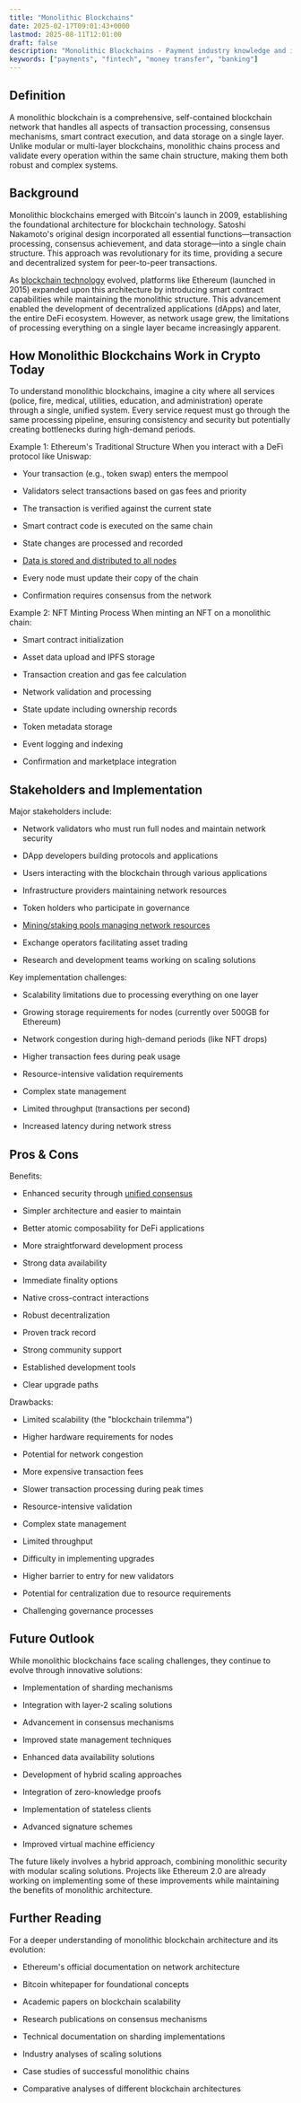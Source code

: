 ```yaml
---
title: "Monolithic Blockchains"
date: 2025-02-17T09:01:43+0000
lastmod: 2025-08-11T12:01:00
draft: false
description: "Monolithic Blockchains - Payment industry knowledge and insights"
keywords: ["payments", "fintech", "money transfer", "banking"]
---
```


## Definition

A monolithic blockchain is a comprehensive, self-contained blockchain network that handles all aspects of transaction processing, consensus mechanisms, smart contract execution, and data storage on a single layer. Unlike modular or multi-layer blockchains, monolithic chains process and validate every operation within the same chain structure, making them both robust and complex systems.

## Background

Monolithic blockchains emerged with Bitcoin's launch in 2009, establishing the foundational architecture for blockchain technology. Satoshi Nakamoto's original design incorporated all essential functions—transaction processing, consensus achievement, and data storage—into a single chain structure. This approach was revolutionary for its time, providing a secure and decentralized system for peer-to-peer transactions.

As [blockchain technology](https://faisalkhanllc.xyz/resources/payments-wiki/b/blockchain/) evolved, platforms like Ethereum (launched in 2015) expanded upon this architecture by introducing smart contract capabilities while maintaining the monolithic structure. This advancement enabled the development of decentralized applications (dApps) and later, the entire DeFi ecosystem. However, as network usage grew, the limitations of processing everything on a single layer became increasingly apparent.

## How Monolithic Blockchains Work in Crypto Today

To understand monolithic blockchains, imagine a city where all services (police, fire, medical, utilities, education, and administration) operate through a single, unified system. Every service request must go through the same processing pipeline, ensuring consistency and security but potentially creating bottlenecks during high-demand periods.

Example 1: Ethereum's Traditional Structure When you interact with a DeFi protocol like Uniswap:

- Your transaction (e.g., token swap) enters the mempool

- Validators select transactions based on gas fees and priority

- The transaction is verified against the current state

- Smart contract code is executed on the same chain

- State changes are processed and recorded

- [Data is stored and distributed to all nodes](https://faisalkhanllc.xyz/resources/payments-wiki/n/node-operator/)

- Every node must update their copy of the chain

- Confirmation requires consensus from the network

Example 2: NFT Minting Process When minting an NFT on a monolithic chain:

- Smart contract initialization

- Asset data upload and IPFS storage

- Transaction creation and gas fee calculation

- Network validation and processing

- State update including ownership records

- Token metadata storage

- Event logging and indexing

- Confirmation and marketplace integration

## Stakeholders and Implementation

Major stakeholders include:

- Network validators who must run full nodes and maintain network security

- DApp developers building protocols and applications

- Users interacting with the blockchain through various applications

- Infrastructure providers maintaining network resources

- Token holders who participate in governance

- [Mining/staking pools managing network resources](https://faisalkhanllc.xyz/resources/payments-wiki/s/staking-pools/)

- Exchange operators facilitating asset trading

- Research and development teams working on scaling solutions

Key implementation challenges:

- Scalability limitations due to processing everything on one layer

- Growing storage requirements for nodes (currently over 500GB for Ethereum)

- Network congestion during high-demand periods (like NFT drops)

- Higher transaction fees during peak usage

- Resource-intensive validation requirements

- Complex state management

- Limited throughput (transactions per second)

- Increased latency during network stress

## Pros & Cons

Benefits:

- Enhanced security through [unified consensus](https://faisalkhanllc.xyz/resources/payments-wiki/c/consensus/)

- Simpler architecture and easier to maintain

- Better atomic composability for DeFi applications

- More straightforward development process

- Strong data availability

- Immediate finality options

- Native cross-contract interactions

- Robust decentralization

- Proven track record

- Strong community support

- Established development tools

- Clear upgrade paths

Drawbacks:

- Limited scalability (the "blockchain trilemma")

- Higher hardware requirements for nodes

- Potential for network congestion

- More expensive transaction fees

- Slower transaction processing during peak times

- Resource-intensive validation

- Complex state management

- Limited throughput

- Difficulty in implementing upgrades

- Higher barrier to entry for new validators

- Potential for centralization due to resource requirements

- Challenging governance processes

## Future Outlook

While monolithic blockchains face scaling challenges, they continue to evolve through innovative solutions:

- Implementation of sharding mechanisms

- Integration with layer-2 scaling solutions

- Advancement in consensus mechanisms

- Improved state management techniques

- Enhanced data availability solutions

- Development of hybrid scaling approaches

- Integration of zero-knowledge proofs

- Implementation of stateless clients

- Advanced signature schemes

- Improved virtual machine efficiency

The future likely involves a hybrid approach, combining monolithic security with modular scaling solutions. Projects like Ethereum 2.0 are already working on implementing some of these improvements while maintaining the benefits of monolithic architecture.

## Further Reading

For a deeper understanding of monolithic blockchain architecture and its evolution:

- Ethereum's official documentation on network architecture

- Bitcoin whitepaper for foundational concepts

- Academic papers on blockchain scalability

- Research publications on consensus mechanisms

- Technical documentation on sharding implementations

- Industry analyses of scaling solutions

- Case studies of successful monolithic chains

- Comparative analyses of different blockchain architectures